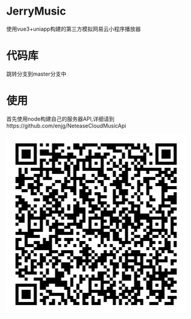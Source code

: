 # JerryMusic
使用vue3+uniapp构建的第三方模拟网易云小程序播放器

# 代码库
跳转分支到master分支中

# 使用
首先使用node构建自己的服务器API,详细请到https://github.com/enjg/NeteaseCloudMusicApi

![Image text](https://github.com/enjg/JerryMusic/blob/a284e843176d574fd162bb7cdc775870925cffa6/img/QR_Code.jpg)

